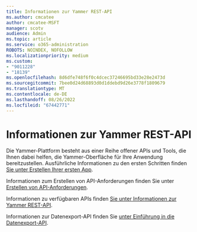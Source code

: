 ```yaml
---
title: Informationen zur Yammer REST-API
ms.author: cmcatee
author: cmcatee-MSFT
manager: scotv
audience: Admin
ms.topic: article
ms.service: o365-administration
ROBOTS: NOINDEX, NOFOLLOW
ms.localizationpriority: medium
ms.custom:
- "9011228"
- "18139"
ms.openlocfilehash: 8d6dfe748f6f0c4dcec37246695bd33e28e2473d
ms.sourcegitcommit: 7bee0d24d68893d0d1ddebd9d26e3778f1809679
ms.translationtype: MT
ms.contentlocale: de-DE
ms.lasthandoff: 08/26/2022
ms.locfileid: "67442771"
---
```

# <a name="about-the-yammer-rest-api"></a>Informationen zur Yammer REST-API

Die Yammer-Plattform besteht aus einer Reihe offener APIs und Tools, die Ihnen dabei helfen, die Yammer-Oberfläche für Ihre Anwendung bereitzustellen. Ausführliche Informationen zu den ersten Schritten finden [Sie unter Erstellen Ihrer ersten App](https://docs.microsoft.com/rest/api/yammer/getting-started).

Informationen zum Erstellen von API-Anforderungen finden Sie unter [Erstellen von API-Anforderungen](https://docs.microsoft.com/rest/api/yammer/api-requests?source=recommendations).

Informationen zu verfügbaren APIs finden [Sie unter Informationen zur Yammer REST-API](https://docs.microsoft.com/rest/api/yammer/rest-api-rate-limits).

Informationen zur Datenexport-API finden Sie [unter Einführung in die Datenexport-API](https://docs.microsoft.com/rest/api/yammer/network-data-export?source=recommendations).